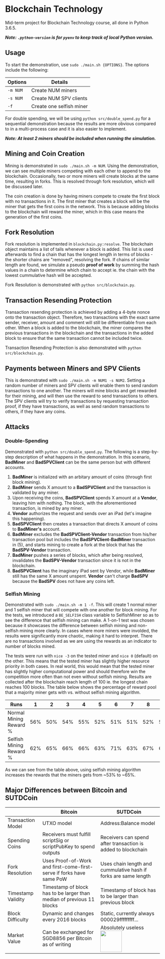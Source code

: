 # Blockchain Technology
Mid-term project for Blockchain Technology course, all done in Python 3.6.5.

___Note: `.python-version` is for `pyenv` to keep track of local Python
version.___

## Usage
To start the demonstration, use `sudo ./main.sh {OPTIONS}`. The options include
the following:

| Options   | Details                   |
|-----------|---------------------------|
| `-m NUM`  | Create NUM miners         |
| `-s NUM`  | Create NUM SPV clients    |
| `-f`      | Create one selfish miner  |

For double spending, we will be using `python src/double_spend.py` for a
sequential demonstration because the results are more obvious compared to
in a multi-process case and it is also easier to implement.

___Note: At least 2 miners should be included when running the simulation.___

## Mining and Coin Creation

Mining is demonstrated in `sudo ./main.sh -m NUM`. Using the demonstration,
we can see multiple miners competing with each other to append to the
blockchain. Occasionally, two or more miners will create blocks at the same
time, resulting in forks. This is resolved through fork resolution, which will
be discussed later.

The coin creation is done by having miners compete to create the first 
block with no transactions in it. The first miner that creates a block will
be the miner that gets the first coins in the network. This is because adding
blocks to the blockchain will reward the miner, which in this case means the
generation of the first coins.

## Fork Resolution

Fork resolution is implemented in `blockchain.py:resolve`. The blockchain 
object maintains a list of tails whenever a block is added. This list is 
used afterwards to find a chain that has the longest length in terms of 
blocks - the shorter chains are "removed", resolving the fork. If chains 
of similar length are found, we simulate a pseudo **proof of work** by summing 
the hash values in a chain to determine which chain to accept ie. the 
chain with the lowest cummulative hash will be accepted.

Fork Resolution is demonstrated with `python src/blockchain.py`.

## Transaction Resending Protection

Transaction resending protection is achieved by adding a 4-byte nonce onto the
transaction object. Therefore, two transactions with the exact same sender, 
receiver, amount and comment will still be differentiable from each other. 
When a block is added to the blockchain, the miner compares the previous 
transactions in the blockchain and the transactions in the added block to
ensure that the same transaction cannot be included twice.

Transaction Resending Protection is also demonstrated with 
`python src/blockchain.py`.

## Payments between Miners and SPV Clients

This is demonstrated with `sudo ./main.sh -m NUM1 -s NUM2`. 
Setting a random number of miners and SPV clients will enable them to 
send random transactions to one another. The miners will mine blocks and get
rewarded for their mining, and will then use the reward to send transactions
to others. The SPV clients will try to verify transactions by requesting
transaction proof, if they have transactions, as well as send random 
transactions to others, if they have any coins.

## Attacks

### Double-Spending

Demonstrated with `python src/double_spend.py`. The following is a
step-by-step description of what happens in the demonstration. In this
scenario, **BadMiner** and **BadSPVClient** can be the same person but with
different accounts.

1. **BadMiner** is initialized with an arbitary amount of coins (through first
   block mining).
2. **BadMiner** sends X amount to a **BadSPVClient** and the transaction is
   validated by any miner.
3. Upon receiving the coins, **BadSPVClient** spends X amount at a **Vendor**, 
   leaving him with nothing. The block, with the aforementioned transaction, 
   is mined by any miner.
4. **Vendor** authorizes the request and sends over an iPad 
   (let's imagine this happening).
5. **BadSPVClient** then creates a transaction that directs X amount of coins
   to **BadMiner's** account.
6. **BadMiner** excludes the **BadSPVClient-Vendor** transaction from his/her
   transaction pool but includes the **BadSPVClient-BadMiner** transaction
   in (5), and starts mining to create a fork at the block that has the 
   **BadSPV-Vendor** transaction.
7. **BadMiner** pushes a series of blocks, which after being resolved, 
   invalidates the **BadSPV-Vendor** transaction since it is not in the
   blockchain. 
8. **BadSPVClient** has the imaginary iPad sent by Vendor, while **BadMiner** 
   still has the same X amount unspent. **Vendor** can't charge **BadSPV** because 
   the **BadSPV** does not have any coins left.

### Selfish Mining

Demonstrated with `sudo ./main.sh -m 1 -f`. This will create 1 normal miner and
1 selfish miner that will compete with one another for block mining. For the 
tests, we introduced a `BE_SELFISH` class variable to SelfishMiner so as to 
see the difference that selfish mining can make. A 1-on-1 test was chosen 
because it showcases the difference between selfish mining and non-selfish 
mining more clearly. In cases where more miners were involded, the results 
were significantly more chaotic, making it hard to interpret. There are no 
transactions involved as we are using the rewards as an indicator to number 
of blocks mined.

The tests were run with `nice -3` on the tested miner and `nice 0` (default) 
on the other. This means that the tested miner has slightly higher resource
priority in both cases. In real world, this would mean that the tested miner 
has slightly higher computational power and should therefore win the
competition more often than not even without selfish mining. Results are 
collected after the blockchain reach length of 100 ie. the longest chain 
reaches 100 blocks. The table below shows the percentage of reward pool that
a majority miner gets with vs. without selfish mining algorithm. 

| Runs                      | 1    | 2    | 3    | 4    | 5    | 6    | 7    | 8    | Average |
|---------------------------|------|------|------|------|------|------|------|------|---------|
| Normal Mining Reward %    | 56%  | 50%  | 54%  | 55%  | 52%  | 51%  | 51%  | 52%  | 52.625% |
| Selfish Mining Reward %   | 62%  | 65%  | 66%  | 66%  | 63%  | 71%  | 63%  | 67%  | 65.375% |

As we can see from the table above, using selfish mining algorithm increases
the rewards that the miners gets from ~53% to ~65%.


## Major Differences between Bitcoin and SUTDCoin

|                    | Bitcoin                                                               | SUTDCoin              |
|--------------------|-----------------------------------------------------------------------|-----------------------|
| Transaction Model  | UTXO model                                                            | Address:Balance model |
| Spending Coins     | Receivers must fulfill scriptSig or scriptPubKey to spend outputs     | Receivers can spend after transaction is added to blockchain |
| Fork Resolution    | Uses Proof-of-Work and first-come-first-serve if forks have same PoW  | Uses chain length and cummulative hash if forks are same length |
| Timestamp Validity | Timestamp of block has to be larger than median of previous 11 blocks | Timestamp of block has to be larger than previous block |
| Block Difficulty   | Dynamic and changes every 2016 blocks                                 | Static, currently always 000029fffffffff... |
| Market Value       | Can be exchanged for SGD8856 per Bitcoin as of writing                | Absolutely useless <img src="https://ih0.redbubble.net/image.500553700.1057/sticker,375x360-bg,ffffff.u2.png" width="70"> |


